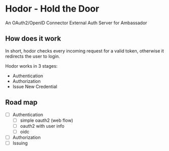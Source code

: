 # Hodor - Hold the Door
An OAuth2/OpenID Connector External Auth Server for Ambassador

## How does it work

In short, hodor checks every incoming request for a valid token, otherwise it redirects the user to login.

Hodor works in 3 stages: 
- Authentication
- Authorization
- Issue New Credential

## Road map

- [ ] Authentication
  - [ ] simple oauth2 (web flow)
  - [ ] oauth2 with user info
  - [ ] oidc
- [ ] Authorization
- [ ] Issuing
